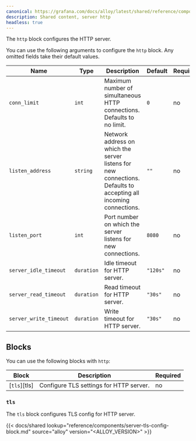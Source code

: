 ```yaml
---
canonical: https://grafana.com/docs/alloy/latest/shared/reference/components/server-http/
description: Shared content, server http
headless: true
---
```


The `http` block configures the HTTP server.

You can use the following arguments to configure the `http` block. Any omitted fields take their default values.

| Name                   | Type       | Description                                                                                                      | Default  | Required |
| ---------------------- | ---------- | ---------------------------------------------------------------------------------------------------------------- | -------- | -------- |
| `conn_limit`           | `int`      | Maximum number of simultaneous HTTP connections. Defaults to no limit.                                           | `0`      | no       |
| `listen_address`       | `string`   | Network address on which the server listens for new connections. Defaults to accepting all incoming connections. | `""`     | no       |
| `listen_port`          | `int`      | Port number on which the server listens for new connections.                                                     | `8080`   | no       |
| `server_idle_timeout`  | `duration` | Idle timeout for HTTP server.                                                                                    | `"120s"` | no       |
| `server_read_timeout`  | `duration` | Read timeout for HTTP server.                                                                                    | `"30s"`  | no       |
| `server_write_timeout` | `duration` | Write timeout for HTTP server.                                                                                   | `"30s"`  | no       |


## Blocks

You can use the following blocks with `http`:

| Block        | Description                             | Required |
| ------------ | --------------------------------------- | -------- |
| [`tls`][tls] | Configure TLS settings for HTTP server. | no       |


### `tls`

The `tls` block configures TLS config for HTTP server.

{{< docs/shared lookup="reference/components/server-tls-config-block.md" source="alloy" version="<ALLOY_VERSION>" >}}
